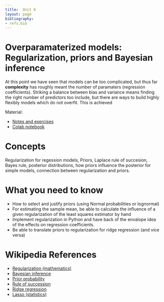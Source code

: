 ```yaml
---
title:  Unit 6
layout: page
bibliography:
- refs.bib
---
```



# Overparamaterized models: Regularization, priors and Bayesian inference

At this point we have seen that models can be too complicated, but thus far **complexity** has roughly meant the number of paramaters (regression coefficients). Striking a balance between bias and variance means finding the right number of predictors too include, but there are ways to build highly flexibly models which do not overfit. This is achieved 

Material: 
- [Notes and exercises](/public/latex_notes/unit6/unit6.pdf)
- [Colab notebook]()

# Concepts
Regularization for regession models, Priors, Laplace rule of succesion, Bayes rule, posterior distributions, how priors influence the posterior for simple models, connection between regularization and priors. 

# What you need to know
- How to select and justify priors (using Normal probabilities or lognormal)
- For estimating the sample mean, be able to calculate the influence of a given regularization of the least squares estimator by hand
- Implement regularization in Python and have back of the envalope idea of the effects on regression coefficients. 
- Be able to translate priors to regularization for ridge regression (and vice versa)


# Wikipedia References

- [Regularization (mathematics)](https://en.wikipedia.org/wiki/Regularization_(mathematics))  
- [Bayesian inference](https://en.wikipedia.org/wiki/Bayesian_inference)  
- [Prior probability](https://en.wikipedia.org/wiki/Prior_probability)  
- [Rule of succession](https://en.wikipedia.org/wiki/Rule_of_succession)  
- [Ridge regression](https://en.wikipedia.org/wiki/Ridge_regression)  
- [Lasso (statistics)](https://en.wikipedia.org/wiki/Lasso_(statistics))  